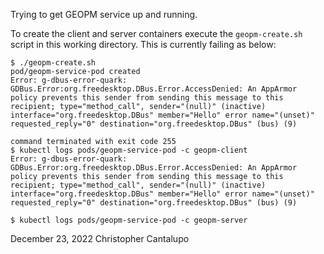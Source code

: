 Trying to get GEOPM service up and running.

To create the client and server containers execute the
`geopm-create.sh` script in this working directory.  This is currently
failing as below:

```
$ ./geopm-create.sh
pod/geopm-service-pod created
Error: g-dbus-error-quark: GDBus.Error:org.freedesktop.DBus.Error.AccessDenied: An AppArmor policy prevents this sender from sending this message to this recipient; type="method_call", sender="(null)" (inactive) interface="org.freedesktop.DBus" member="Hello" error name="(unset)" requested_reply="0" destination="org.freedesktop.DBus" (bus) (9)

command terminated with exit code 255
$ kubectl logs pods/geopm-service-pod -c geopm-client
Error: g-dbus-error-quark: GDBus.Error:org.freedesktop.DBus.Error.AccessDenied: An AppArmor policy prevents this sender from sending this message to this recipient; type="method_call", sender="(null)" (inactive) interface="org.freedesktop.DBus" member="Hello" error name="(unset)" requested_reply="0" destination="org.freedesktop.DBus" (bus) (9)

$ kubectl logs pods/geopm-service-pod -c geopm-server
```

December 23, 2022
Christopher Cantalupo
